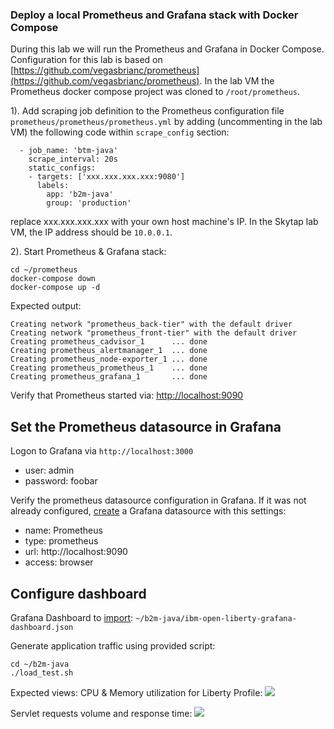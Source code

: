 ### Deploy a local Prometheus and Grafana stack with Docker Compose

During this lab we will run the Prometheus and Grafana in  Docker Compose.
Configuration for this lab is based on [https://github.com/vegasbrianc/prometheus](https://github.com/vegasbrianc/prometheus).
In the lab VM the Prometheus docker compose project was cloned to `/root/prometheus`.

1). Add scraping job definition to the Prometheus configuration file `prometheus/prometheus/prometheus.yml` by adding (uncommenting in the lab VM) the following code within `scrape_config` section:

```
  - job_name: 'btm-java'
    scrape_interval: 20s
    static_configs:
    - targets: ['xxx.xxx.xxx.xxx:9080']
      labels:
        app: 'b2m-java'
        group: 'production'

```
replace xxx.xxx.xxx.xxx with your own host machine's IP. In the Skytap lab VM, the IP address should be `10.0.0.1`.

2). Start Prometheus & Grafana stack:
   
```
cd ~/prometheus
docker-compose down
docker-compose up -d
```
Expected output:
```
Creating network "prometheus_back-tier" with the default driver
Creating network "prometheus_front-tier" with the default driver
Creating prometheus_cadvisor_1      ... done
Creating prometheus_alertmanager_1  ... done
Creating prometheus_node-exporter_1 ... done
Creating prometheus_prometheus_1    ... done
Creating prometheus_grafana_1       ... done

```

Verify that Prometheus started via: [http://localhost:9090](http://localhost:9090/graph)


## Set the Prometheus datasource in Grafana

Logon to Grafana via `http://localhost:3000`
- user: admin
- password: foobar
  
Verify the prometheus datasource configuration in Grafana. If it was not already configured, [create](http://docs.grafana.org/features/datasources/prometheus/#adding-the-data-source-to-grafana) a Grafana datasource with this settings:

+ name: Prometheus
+ type: prometheus
+ url: http://localhost:9090
+ access: browser


## Configure dashboard

Grafana Dashboard to [import](http://docs.grafana.org/reference/export_import/#importing-a-dashboard): `~/b2m-java/ibm-open-liberty-grafana-dashboard.json`

Generate application traffic using provided script:

```
cd ~/b2m-java
./load_test.sh
```

Expected views:
CPU & Memory utilization for Liberty Profile:
![](images/prometheus-liberty1.png)

Servlet requests volume and response time:
![](images/prometheus-liberty2.png)